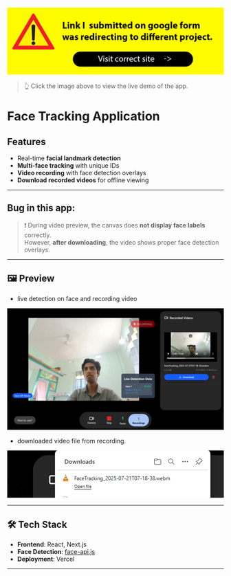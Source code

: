 
[![Live Demo](./public/hostedSiteLink.png)](https://face-tracking-application-6lcb.vercel.app/)

> 👆 Click the image above to view the live demo of the app.

# Face Tracking Application

## Features

- Real-time **facial landmark detection**
- **Multi-face tracking** with unique IDs
- **Video recording** with face detection overlays
- **Download recorded videos** for offline viewing

---

## Bug in this app:

> ❗ During video preview, the canvas does **not display face labels** correctly.  
However, **after downloading**, the video shows proper face detection overlays.

---

## 🖼️ Preview
- live detection on face and recording video
  
![App Screenshot](./public/appScreenshot.png)

- downloaded video file from recording.
  
![App Screenshot](./public/download.png)

---

## 🛠️ Tech Stack

- **Frontend**: React, Next.js
- **Face Detection**: [face-api.js](https://github.com/justadudewhohacks/face-api.js)
- **Deployment**: Vercel

---
